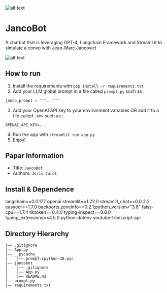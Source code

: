 ![alt text](https://i.imgur.com/3hgDsT0.png)
# JancoBot
A chatbot that is leveraging GPT-4, Langchain Framework and StreamLit to simulate a convo with Jean-Marc Jancovici

![alt text](https://i.imgur.com/rbV0BPM.png)
## How to run
1. Install the requirements with `pip install -r requirements.txt`
2. Add your LLM global prompt in a file called `prompt.py` such as :
```python
janco_prompt = """..."""
```
3. Add your OpenAI API key to your environment variables OR add it to a file called `.env` such as :
```
OPENAI_API_KEY=...
```
4. Run the app with `streamlit run app.py`
5. Enjoy!

## Papar Information
- Title:  `JancoBot`
- Authors:  `Joris Carol`

## Install & Dependence
langchain==0.0.177
openai
streamlit==1.22.0
streamlit_chat==0.0.2.2
easyocr==1.7.0
backports.zoneinfo==0.2.1;python_version<"3.8"
faiss-cpu==1.7.4
tiktoken==0.4.0
typing-inspect==0.8.0
typing_extensions==4.5.0
python-dotenv
youtube-transcript-api

## Directory Hierarchy
```
|—— .gitignore
|—— App.py
|—— __pycache__
|    |—— prompt.cpython-38.pyc
|—— jancobot
|    |—— .gitignore
|    |—— App.py
|    |—— README.md
|—— prompt.py
|—— requirements.txt
```
